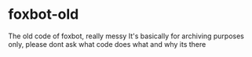 # foxbot-old
The old code of foxbot, really messy
It's basically for archiving purposes only, please dont ask what code does what and why its there
